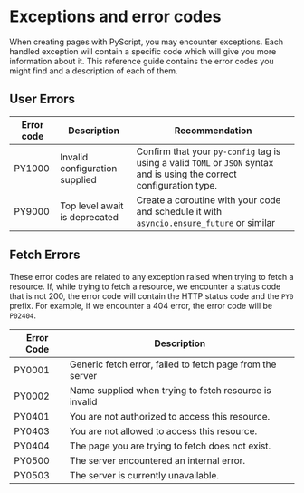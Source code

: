 # Exceptions and error codes

When creating pages with PyScript, you may encounter exceptions. Each handled exception will contain a specific code which will give you more information about it.
This reference guide contains the error codes you might find and a description of each of them.

## User Errors

| Error code | Description                    | Recommendation     |
|------------|--------------------------------|--------------------|
| PY1000     | Invalid configuration supplied | Confirm that your `py-config` tag is using a valid `TOML` or `JSON` syntax and is using the correct configuration type. |
| PY9000     | Top level await is deprecated  | Create a coroutine with your code and schedule it with `asyncio.ensure_future` or similar |



## Fetch Errors

These error codes are related to any exception raised when trying to fetch a resource. If, while trying to fetch a resource, we encounter a status code that is not 200, the error code will contain the HTTP status code and the `PY0` prefix. For example, if we encounter a 404 error, the error code will be `P02404`.


| Error Code | Description                                                  |
|------------|--------------------------------------------------------------|
| PY0001     | Generic fetch error, failed to fetch page from the server    |
| PY0002     | Name supplied when trying to fetch resource is invalid       |
| PY0401     | You are not authorized to access this resource.              |
| PY0403     | You are not allowed to access this resource.                 |
| PY0404     | The page you are trying to fetch does not exist.             |
| PY0500     | The server encountered an internal error.                    |
| PY0503     | The server is currently unavailable.                         |
